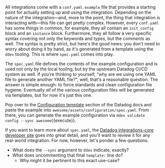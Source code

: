 All integrations come with a `conf.yaml.example` file that provides a starting point for actually setting up and using the integration. Depending on the nature of the integration—and, more to the point, the thing that integration is interacting with—this file can get pretty complex. However, every `conf.yaml` has some things in common, for example, they all contain an `init_config` block and an `instance` block. Furthermore, they all follow a very specific syntax covering not only the keywords and types, but the _comments_ as well. The syntax is pretty strict, but here's the good news: you don't need to worry about doing it by hand, as it's generated from a template using the `ddev` tooling. This is where `spec.yaml` comes into play.

The `spec.yaml` file defines the contents of the example configuration and is used not only by the local tooling, but by the upstream Datadog CI/CD system as well. If you're thinking to yourself, "why are we using one YAML file to generate another YAML file?", well, that's a reasonable question. The answer is simple enough: to force standards and clean configuration file hygiene. Eventually _all_ of the various configuration files will be generated via templates, but for now it's just this one.

Pop over to the [Configuration template](https://docs.datadoghq.com/developers/integrations/new_check_howto/?tab=configurationtemplate#create-the-check-assets) section of the Datadog docs and paste the example into `awesome/assets/configuration/spec.yaml`. From there, you can generate the example configuration via `ddev validate config --sync awesome`{{execute}}.

If you want to learn more about `spec.yaml`, the [Datadog integrations-core developer site](https://datadoghq.dev/integrations-core/meta/config-specs/) goes into great detail, and you'll want to review it for any real-world integration. For now, however, let's ponder a few questions:
- What does the `--sync` argument to `ddev` indicate, exactly?
- What does uncommenting that final `template:` line do?
  - Why might it be pertinent to this exact use-case?